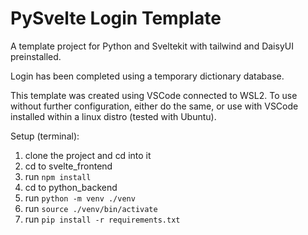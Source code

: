 # PySvelte Login Template
A template project for Python and Sveltekit with tailwind and DaisyUI preinstalled.

Login has been completed using a temporary dictionary database.

This template was created using VSCode connected to WSL2. To use without further configuration, either do the same, or use with VSCode installed within a linux distro (tested with Ubuntu).

Setup (terminal):
1. clone the project and cd into it
2. cd to svelte_frontend
3. run `npm install`
4. cd to python_backend
5. run `python -m venv ./venv`
6. run `source ./venv/bin/activate`
7. run `pip install -r requirements.txt`
